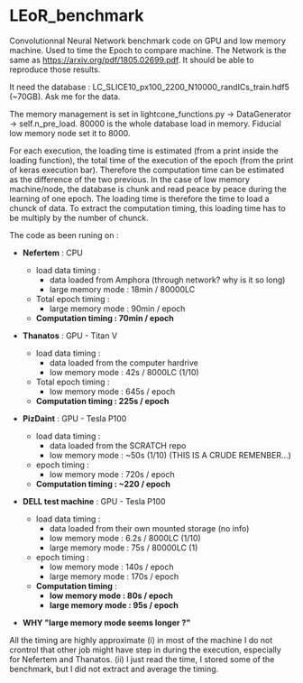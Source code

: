 # LEoR_benchmark

Convolutionnal Neural Network benchmark code on GPU and low memory machine.
Used to time the Epoch to compare machine.
The Network is the same as https://arxiv.org/pdf/1805.02699.pdf.
It should be able to reproduce those results.

It need the database : LC_SLICE10_px100_2200_N10000_randICs_train.hdf5 (~70GB). Ask me for the data.

The memory management is set in lightcone_functions.py -> DataGenerator -> self.n_pre_load. 80000 is the whole database load in memory. Fiducial low memory node set it to 8000. 

For each execution, the loading time is estimated (from a print inside the loading function), the total time of the execution of the epoch (from the print of keras execution bar). Therefore the computation time can be estimated as the difference of the two previous. 
In the case of low memory machine/node, the database is chunk and read peace by peace during the learning of one epoch. The loading time is therefore the time to load a chunck of data. To extract the computation timing, this loading time has to be multiply by the number of chunck. 

The code as been runing on :

- **Nefertem** : CPU 
    - load data timing : 
        - data loaded from Amphora (through network? why is it so long)
        - large memory mode : 18min / 80000LC
    - Total epoch timing : 
        - large memory mode : 90min / epoch
    - **Computation timing : 70min / epoch**

- **Thanatos** : GPU - Titan V
    - load data timing : 
        - data loaded from the computer hardrive
        - low memory mode : 42s / 8000LC (1/10)
    - Total epoch timing : 
        - low memory mode : 645s / epoch
    - **Computation timing : 225s / epoch**
    
- **PizDaint** : GPU - Tesla P100
    - load data timing : 
        - data loaded from the SCRATCH repo
        - low memory mode : ~50s (1/10) (THIS IS A CRUDE REMENBER...)
    - epoch timing : 
        - low memory mode : 720s / epoch
    - **Computation timing : ~220 / epoch**

- **DELL test machine** : GPU - Tesla P100
    - load data timing : 
        - data loaded from their own mounted storage (no info)
        - low memory mode : 6.2s / 8000LC (1/10)
        - large memory mode : 75s / 80000LC (1)
    - epoch timing : 
        - low memory mode : 140s / epoch
        - large memory mode : 170s / epoch
    - **Computation timing** : 
        - **low memory mode : 80s / epoch**
        - **large memory mode : 95s / epoch**

- **WHY "large memory mode seems longer ?"**
        
All the timing are highly approximate (i) in most of the machine I do not crontrol that other job might have step in during the execution, especially for Nefertem and Thanatos. (ii) I just read the time, I stored some of the benchmark, but I did not extract and average the timing.
